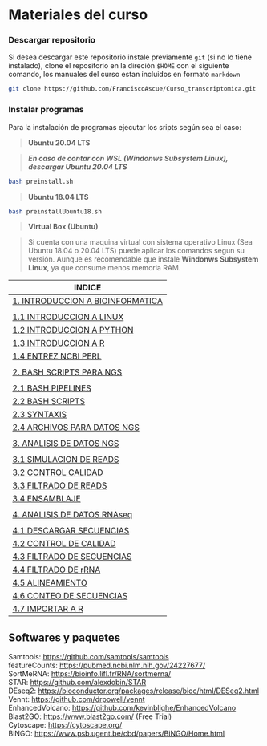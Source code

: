 Materiales del curso
=====================

### Descargar repositorio

Si desea descargar este repositorio instale previamente `git` (si no lo tiene instalado), clone el repositorio en la direción `$HOME` con el siguiente comando, los manuales del curso estan incluidos en formato `markdown`
```bash
git clone https://github.com/FranciscoAscue/Curso_transcriptomica.git   
```
### Instalar programas

Para la instalación de programas ejecutar los sripts según sea el caso:

>**Ubuntu 20.04 LTS**

>***En caso de contar con WSL (Windonws Subsystem Linux), descargar Ubuntu 20.04 LTS***

```bash
bash preinstall.sh
```

>**Ubuntu 18.04 LTS**

```bash 
bash preinstallUbuntu18.sh
```

>**Virtual Box (Ubuntu)**   

>Si cuenta con una maquina virtual con sistema operativo Linux (Sea Ubuntu 18.04 o 20.04 LTS) puede aplicar los comandos segun su versión. Aunque es recomendable que  instale **Windonws Subsystem Linux**, ya que consume menos memoria RAM.


|INDICE                                            |
|-------------------------------------------------|
|[1. INTRODUCCION A BIOINFORMATICA](1-3Linux.md)  |
||
|[1.1 INTRODUCCION A LINUX](1-3Linux.md#bash-pipelines)   |
|[1.2 INTRODUCCION A PYTHON](1-3Linux.md#python-scripts)   |
|[1.3 INTRODUCCION A R ](1-3Linux.md#r-scripts)   |
|[1.4 ENTREZ NCBI PERL](1-3Linux.md#entrez-ncbi-perl)   |
||
|[2. BASH SCRIPTS PARA NGS](4-6Linux.md)  |
||
|[2.1 BASH PIPELINES](4-6Linux.md#bash-pipelines)  |
|[2.2 BASH SCRIPTS](4-6Linux.md#bash-scripts)  |
|[2.3 SYNTAXIS](4-6Linux.md#syntaxis)  |
|[2.4 ARCHIVOS PARA DATOS NGS](4-6Linux.md#archivos-para-datos-ngs)  |
||
|[3. ANALISIS DE DATOS NGS](NGSLinux.md)  |
||
|[3.1 SIMULACION DE READS](NGSLinux.md#simulacion-de-reads)  |
|[3.2 CONTROL CALIDAD](NGSLinux.md#control-calidad)  |
|[3.3 FILTRADO DE READS](NGSLinux.md#filtrado-de-reads)  |
|[3.4 ENSAMBLAJE](NGSLinux.md#ensamblaje)  |
||
|[4. ANALISIS DE DATOS RNAseq](trancriptomic.md)|   
||
|[4.1 DESCARGAR SECUENCIAS](trancriptomic.md#descargar-secuencias)|
|[4.2 CONTROL DE CALIDAD](trancriptomic.md#control-de-calidad)|
|[4.3 FILTRADO DE SECUENCIAS](trancriptomic.md#filtrado-de-secuencias)|
|[4.4 FILTRADO DE rRNA](trancriptomic.md#filtrado-de-rrna)|
|[4.5 ALINEAMIENTO](trancriptomic.md#alineamiento)|
|[4.6 CONTEO DE SECUENCIAS](trancriptomic.md#conteo-de-secuencias)|
|[4.7 IMPORTAR A R](trancriptomic.md#importar-a-r)|




## Softwares y paquetes

Samtools: https://github.com/samtools/samtools    
featureCounts: https://pubmed.ncbi.nlm.nih.gov/24227677/    
SortMeRNA: https://bioinfo.lifl.fr/RNA/sortmerna/     
STAR: https://github.com/alexdobin/STAR     
DEseq2: https://bioconductor.org/packages/release/bioc/html/DESeq2.html     
Vennt: https://github.com/drpowell/vennt     
EnhancedVolcano: https://github.com/kevinblighe/EnhancedVolcano     
Blast2GO: https://www.blast2go.com/ (Free Trial)    
Cytoscape: https://cytoscape.org/     
BiNGO: https://www.psb.ugent.be/cbd/papers/BiNGO/Home.html   
